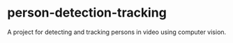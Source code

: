 # person-detection-tracking
 A project for detecting and tracking persons in video using computer vision.
